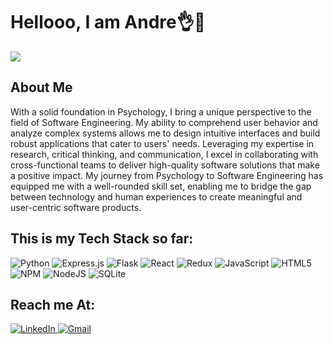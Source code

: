 # Hellooo, I am Andre👌🙌

<img src="https://softwaremill.com/user/pages/blog/programmers-day-programming-memes-2022/debugging-programming-meme.png?g-0f0b1373">

## About Me
With a solid foundation in Psychology, I bring a unique perspective to the field of Software Engineering. My ability to comprehend user behavior and analyze complex systems allows me to design intuitive interfaces and build robust applications that cater to users' needs. Leveraging my expertise in research, critical thinking, and communication, I excel in collaborating with cross-functional teams to deliver high-quality software solutions that make a positive impact. My journey from Psychology to Software Engineering has equipped me with a well-rounded skill set, enabling me to bridge the gap between technology and human experiences to create meaningful and user-centric software products.

## This is my Tech Stack so far:
![Python](https://img.shields.io/badge/python-3670A0?style=for-the-badge&logo=python&logoColor=ffdd54)
![Express.js](https://img.shields.io/badge/express.js-%23404d59.svg?style=for-the-badge&logo=express&logoColor=%2361DAFB)
![Flask](https://img.shields.io/badge/flask-%23000.svg?style=for-the-badge&logo=flask&logoColor=white)
![React](https://img.shields.io/badge/react-%2320232a.svg?style=for-the-badge&logo=react&logoColor=%2361DAFB)
![Redux](https://img.shields.io/badge/redux-%23593d88.svg?style=for-the-badge&logo=redux&logoColor=white)
![JavaScript](https://img.shields.io/badge/javascript-%23323330.svg?style=for-the-badge&logo=javascript&logoColor=%23F7DF1E)
![HTML5](https://img.shields.io/badge/html5-%23E34F26.svg?style=for-the-badge&logo=html5&logoColor=white)
![NPM](https://img.shields.io/badge/NPM-%23CB3837.svg?style=for-the-badge&logo=npm&logoColor=white)
![NodeJS](https://img.shields.io/badge/node.js-6DA55F?style=for-the-badge&logo=node.js&logoColor=white)
![SQLite](https://img.shields.io/badge/sqlite-%2307405e.svg?style=for-the-badge&logo=sqlite&logoColor=white)

## Reach me At:
<a href="https://www.linkedin.com/in/andre-chris-abad-b1a55215a/"/>![LinkedIn](https://img.shields.io/badge/linkedin-%230077B5.svg?style=for-the-badge&logo=linkedin&logoColor=white)
<a href=mailto:andreabad17@gmail.com>![Gmail](https://img.shields.io/badge/Gmail-D14836?style=for-the-badge&logo=gmail&logoColor=white)</a>










